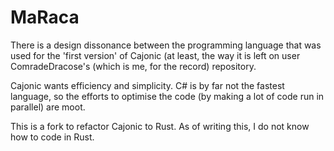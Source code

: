 # MaRaca

There is a design dissonance between the programming language that was used for the 'first version' of Cajonic 
  (at least, the way it is left on user ComradeDracose's (which is me, for the record) repository.

Cajonic wants efficiency and simplicity. C# is by far not the fastest language, so the efforts to optimise the code
  (by making a lot of code run in parallel) are moot.

This is a fork to refactor Cajonic to Rust.
As of writing this, I do not know how to code in Rust.
